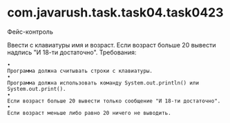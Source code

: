 # com.javarush.task.task04.task0423

Фейс-контроль

Ввести с клавиатуры имя и возраст. Если возраст больше 20 вывести надпись "И 18-ти достаточно".
Требования:

    •
    Программа должна считывать строки c клавиатуры.
    •
    Программа должна использовать команду System.out.println() или System.out.print().
    •
    Если возраст больше 20 вывести только сообщение "И 18-ти достаточно".
    •
    Если возраст меньше либо равно 20 ничего не выводить.
